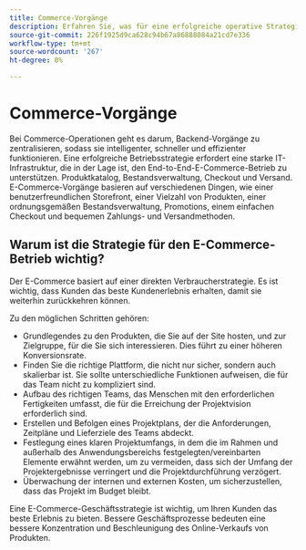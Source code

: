 ```yaml
---
title: Commerce-Vorgänge
description: Erfahren Sie, was für eine erfolgreiche operative Strategie für Ihr E-Commerce-Geschäft erforderlich ist.
source-git-commit: 226f1925d9ca628c94b67a86888084a21cd7e336
workflow-type: tm+mt
source-wordcount: '267'
ht-degree: 0%

---
```



# Commerce-Vorgänge

Bei Commerce-Operationen geht es darum, Backend-Vorgänge zu zentralisieren, sodass sie intelligenter, schneller und effizienter funktionieren. Eine erfolgreiche Betriebsstrategie erfordert eine starke IT-Infrastruktur, die in der Lage ist, den End-to-End-E-Commerce-Betrieb zu unterstützen. Produktkatalog, Bestandsverwaltung, Checkout und Versand. E-Commerce-Vorgänge basieren auf verschiedenen Dingen, wie einer benutzerfreundlichen Storefront, einer Vielzahl von Produkten, einer ordnungsgemäßen Bestandsverwaltung, Promotions, einem einfachen Checkout und bequemen Zahlungs- und Versandmethoden.

## Warum ist die Strategie für den E-Commerce-Betrieb wichtig?

Der E-Commerce basiert auf einer direkten Verbraucherstrategie. Es ist wichtig, dass Kunden das beste Kundenerlebnis erhalten, damit sie weiterhin zurückkehren können.

Zu den möglichen Schritten gehören:

- Grundlegendes zu den Produkten, die Sie auf der Site hosten, und zur Zielgruppe, für die Sie sich interessieren. Dies führt zu einer höheren Konversionsrate.
- Finden Sie die richtige Plattform, die nicht nur sicher, sondern auch skalierbar ist. Sie sollte unterschiedliche Funktionen aufweisen, die für das Team nicht zu kompliziert sind.
- Aufbau des richtigen Teams, das Menschen mit den erforderlichen Fertigkeiten umfasst, die für die Erreichung der Projektvision erforderlich sind.
- Erstellen und Befolgen eines Projektplans, der die Anforderungen, Zeitpläne und Lieferziele des Teams abdeckt.
- Festlegung eines klaren Projektumfangs, in dem die im Rahmen und außerhalb des Anwendungsbereichs festgelegten/vereinbarten Elemente erwähnt werden, um zu vermeiden, dass sich der Umfang der Projektergebnisse verringert und die Projektdurchführung verzögert.
- Überwachung der internen und externen Kosten, um sicherzustellen, dass das Projekt im Budget bleibt.

Eine E-Commerce-Geschäftsstrategie ist wichtig, um Ihren Kunden das beste Erlebnis zu bieten. Bessere Geschäftsprozesse bedeuten eine bessere Konzentration und Beschleunigung des Online-Verkaufs von Produkten.
